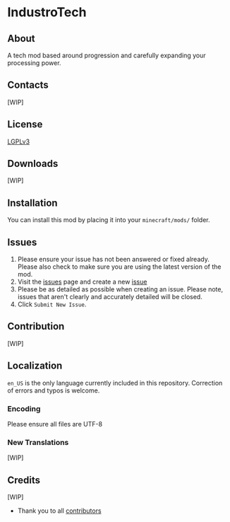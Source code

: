 # IndustroTech

## About

A tech mod based around progression and carefully expanding your processing power.
## Contacts

[WIP]
## License

[LGPLv3](https://raw.githubusercontent.com/AppliedEnergistics/Applied-Energistics-2/rv2/LICENSE)
## Downloads

[WIP]
## Installation

You can install this mod by placing it into your ```minecraft/mods/``` folder.
## Issues

1. Please ensure your issue has not been answered or fixed already. Please also check to make sure you are using the latest version of the mod.
2. Visit the [issues](https://github.com/Codenii/IndustroTech/issues) page and create a new [issue](https://github.com/Codenii/IndustroTech/issues/new)
3. Please be as detailed as possible when creating an issue. Please note, issues that aren't clearly and accurately detailed will be closed.
4. Click ```Submit New Issue```.
## Contribution

[WIP]
## Localization

```en_US``` is the only language currently included in this repository. Correction of errors and typos is welcome.
### Encoding
Please ensure all files are UTF-8
### New Translations
[WIP]

## Credits

[WIP]
* Thank you to all [contributors](https://github.com/Codenii/IndustroTech/graphs/contributors)